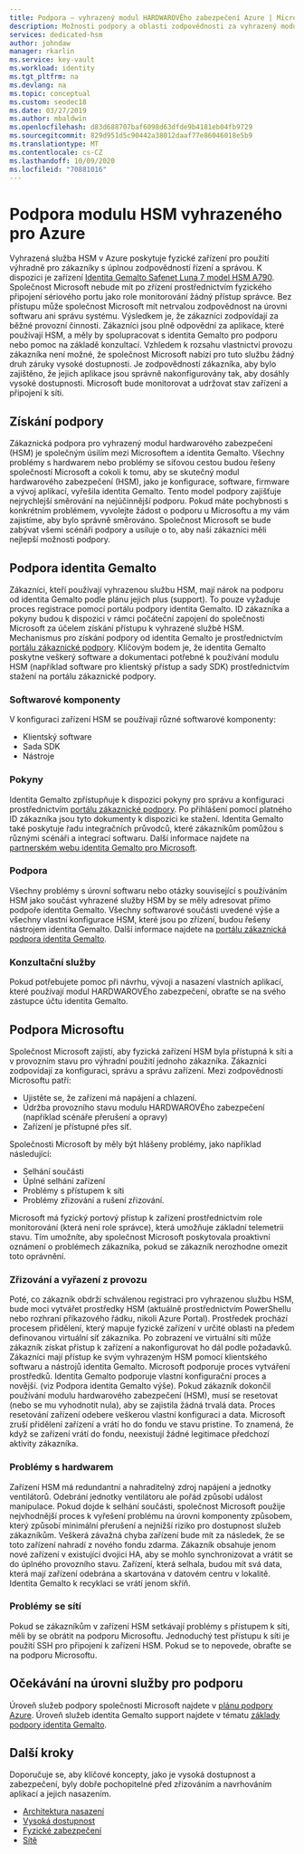 ```yaml
---
title: Podpora – vyhrazený modul HARDWAROVÉho zabezpečení Azure | Microsoft Docs
description: Možnosti podpory a oblasti zodpovědnosti za vyhrazený modul HARDWAROVÉho zabezpečení Azure v různých scénářích
services: dedicated-hsm
author: johndaw
manager: rkarlin
ms.service: key-vault
ms.workload: identity
ms.tgt_pltfrm: na
ms.devlang: na
ms.topic: conceptual
ms.custom: seodec18
ms.date: 03/27/2019
ms.author: mbaldwin
ms.openlocfilehash: d83d688707baf6098d63dfde9b4181eb04fb9729
ms.sourcegitcommit: 829d951d5c90442a38012daaf77e86046018e5b9
ms.translationtype: MT
ms.contentlocale: cs-CZ
ms.lasthandoff: 10/09/2020
ms.locfileid: "70881016"
---
```

# <a name="azure-dedicated-hsm-supportability"></a>Podpora modulu HSM vyhrazeného pro Azure

Vyhrazená služba HSM v Azure poskytuje fyzické zařízení pro použití výhradně pro zákazníky s úplnou zodpovědností řízení a správou. K dispozici je zařízení [Identita Gemalto Safenet Luna 7 model HSM A790](https://safenet.gemalto.com/data-encryption/hardware-security-modules-hsms/safenet-network-hsm/). Společnost Microsoft nebude mít po zřízení prostřednictvím fyzického připojení sériového portu jako role monitorování žádný přístup správce.  Bez přístupu může společnost Microsoft mít netrvalou zodpovědnost na úrovni softwaru ani správu systému. Výsledkem je, že zákazníci zodpovídají za běžné provozní činnosti.
Zákazníci jsou plně odpovědní za aplikace, které používají HSM, a měly by spolupracovat s identita Gemalto pro podporu nebo pomoc na základě konzultací. Vzhledem k rozsahu vlastnictví provozu zákazníka není možné, že společnost Microsoft nabízí pro tuto službu žádný druh záruky vysoké dostupnosti. Je zodpovědností zákazníka, aby bylo zajištěno, že jejich aplikace jsou správně nakonfigurovány tak, aby dosáhly vysoké dostupnosti. Microsoft bude monitorovat a udržovat stav zařízení a připojení k síti.

## <a name="getting-support"></a>Získání podpory

Zákaznická podpora pro vyhrazený modul hardwarového zabezpečení (HSM) je společným úsilím mezi Microsoftem a identita Gemalto. Všechny problémy s hardwarem nebo problémy se síťovou cestou budou řešeny společností Microsoft a cokoli k tomu, aby se skutečný modul hardwarového zabezpečení (HSM), jako je konfigurace, software, firmware a vývoj aplikací, vyřešila identita Gemalto. Tento model podpory zajišťuje nejrychlejší směrování na nejúčinnější podporu. Pokud máte pochybnosti s konkrétním problémem, vyvolejte žádost o podporu u Microsoftu a my vám zajistíme, aby bylo správně směrováno. Společnost Microsoft se bude zabývat všemi scénáři podpory a usiluje o to, aby naši zákazníci měli nejlepší možnosti podpory.

## <a name="gemalto-support"></a>Podpora identita Gemalto

Zákazníci, kteří používají vyhrazenou službu HSM, mají nárok na podporu od identita Gemalto podle plánu jejich plus (support). To pouze vyžaduje proces registrace pomocí portálu podpory identita Gemalto. ID zákazníka a pokyny budou k dispozici v rámci počáteční zapojení do společnosti Microsoft za účelem získání přístupu k vyhrazené službě HSM. Mechanismus pro získání podpory od identita Gemalto je prostřednictvím [portálu zákaznické podpory](https://supportportal.gemalto.com/csm/).
Klíčovým bodem je, že identita Gemalto poskytne veškerý software a dokumentaci potřebné k používání modulu HSM (například software pro klientský přístup a sady SDK) prostřednictvím stažení na portálu zákaznické podpory.

### <a name="software-components"></a>Softwarové komponenty

V konfiguraci zařízení HSM se používají různé softwarové komponenty:

* Klientský software
* Sada SDK
* Nástroje

### <a name="guidance"></a>Pokyny

Identita Gemalto zpřístupňuje k dispozici pokyny pro správu a konfiguraci prostřednictvím [portálu zákaznické podpory](https://supportportal.gemalto.com/csm/). Po přihlášení pomocí platného ID zákazníka jsou tyto dokumenty k dispozici ke stažení. Identita Gemalto také poskytuje řadu integračních průvodců, které zákazníkům pomůžou s různými scénáři a integrací softwaru. Další informace najdete na [partnerském webu identita Gemalto pro Microsoft](https://safenet.gemalto.com/partners/microsoft/).

### <a name="support"></a>Podpora

Všechny problémy s úrovní softwaru nebo otázky související s používáním HSM jako součást vyhrazené služby HSM by se měly adresovat přímo podpoře identita Gemalto. Všechny softwarové součásti uvedené výše a všechny vlastní konfigurace HSM, které jsou po zřízení, budou řešeny nástrojem identita Gemalto. Další informace najdete na  [portálu zákaznická podpora identita Gemalto](https://supportportal.gemalto.com/csm/).

### <a name="consulting-services"></a>Konzultační služby

Pokud potřebujete pomoc při návrhu, vývoji a nasazení vlastních aplikací, které používají modul HARDWAROVÉho zabezpečení, obraťte se na svého zástupce účtu identita Gemalto.

## <a name="microsoft-support"></a>Podpora Microsoftu

Společnost Microsoft zajistí, aby fyzická zařízení HSM byla přístupná k síti a v provozním stavu pro výhradní použití jednoho zákazníka. Zákazníci zodpovídají za konfiguraci, správu a správu zařízení. Mezi zodpovědnosti Microsoftu patří:

* Ujistěte se, že zařízení má napájení a chlazení.
* Údržba provozního stavu modulu HARDWAROVÉho zabezpečení (například scénáře přerušení a opravy)
* Zařízení je přístupné přes síť.

Společnosti Microsoft by měly být hlášeny problémy, jako například následující:

* Selhání součásti
* Úplné selhání zařízení
* Problémy s přístupem k síti
* Problémy zřizování a rušení zřizování.

Microsoft má fyzický portový přístup k zařízení prostřednictvím role monitorování (která není role správce), která umožňuje základní telemetrii stavu.  Tím umožníte, aby společnost Microsoft poskytovala proaktivní oznámení o problémech zákazníka, pokud se zákazník nerozhodne omezit toto oprávnění. 

### <a name="provisioning-and-decommissioning"></a>Zřizování a vyřazení z provozu

Poté, co zákazník obdrží schválenou registraci pro vyhrazenou službu HSM, bude moci vytvářet prostředky HSM (aktuálně prostřednictvím PowerShellu nebo rozhraní příkazového řádku, nikoli Azure Portal). Prostředek prochází procesem přidělení, který mapuje fyzické zařízení v určité oblasti na předem definovanou virtuální síť zákazníka. Po zobrazení ve virtuální síti může zákazník získat přístup k zařízení a nakonfigurovat ho dál podle požadavků. Zákazníci mají přístup ke svým vyhrazeným HSM pomocí klientského softwaru a nástrojů identita Gemalto. Microsoft podporuje proces vytváření prostředků. Identita Gemalto podporuje vlastní konfigurační proces a novější. (viz Podpora identita Gemalto výše). Pokud zákazník dokončil používání modulu hardwarového zabezpečení (HSM), musí se resetovat (nebo se mu vyhodnotit nula), aby se zajistila žádná trvalá data. Proces resetování zařízení odebere veškerou vlastní konfiguraci a data. Microsoft zruší přidělení zařízení a vrátí ho do fondu ve stavu pristine. To znamená, že když se zařízení vrátí do fondu, neexistují žádné legitimace předchozí aktivity zákazníka. 

### <a name="hardware-issues"></a>Problémy s hardwarem

Zařízení HSM má redundantní a nahraditelný zdroj napájení a jednotky ventilátorů.  Odebrání jednotky ventilátoru ale pořád způsobí událost manipulace. Pokud dojde k selhání součásti, společnost Microsoft použije nejvhodnější proces k vyřešení problému na úrovni komponenty způsobem, který způsobí minimální přerušení a nejnižší riziko pro dostupnost služeb zákazníkům.
Veškerá závažná chyba zařízení bude mít za následek, že se toto zařízení nahradí z nového fondu zdarma. Zákazník obsahuje jenom nové zařízení v existující dvojici HA, aby se mohlo synchronizovat a vrátit se do úplného provozního stavu. Zařízení, která selhala, budou mít svá data, která mají zařízení odebrána a skartována v datovém centru v lokalitě. Identita Gemalto k recyklaci se vrátí jenom skříň.


### <a name="networking-issues"></a>Problémy se sítí

Pokud se zákazníkům v zařízení HSM setkávají problémy s přístupem k síti, měli by se obrátit na podporu Microsoftu. Jednoduchý test přístupu k síti je použití SSH pro připojení k zařízení HSM. Pokud se to nepovede, obraťte se na podporu Microsoftu.

## <a name="service-level-expectations-for-support"></a>Očekávání na úrovni služby pro podporu

Úroveň služeb podpory společnosti Microsoft najdete v [plánu podpory Azure](https://azure.microsoft.com/support/plans/).
Úroveň služeb identita Gemalto support najdete v tématu [základy podpory identita Gemalto](https://azure.microsoft.com/support/plans/).

## <a name="next-steps"></a>Další kroky

Doporučuje se, aby klíčové koncepty, jako je vysoká dostupnost a zabezpečení, byly dobře pochopitelné před zřizováním a navrhováním aplikací a jejich nasazením.

* [Architektura nasazení](deployment-architecture.md)
* [Vysoká dostupnost](high-availability.md)
* [Fyzické zabezpečení](physical-security.md)
* [Sítě](networking.md)

